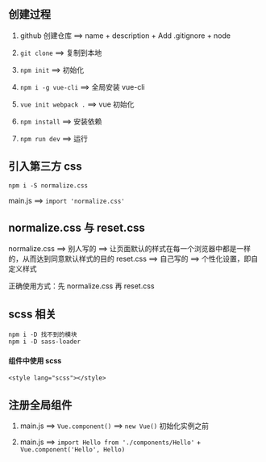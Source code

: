 ## 创建过程

1. github 创建仓库 ==> name + description + Add .gitignore + node

2. ` git clone ` ==> 复制到本地

3. ` npm init ` ==> 初始化

4. ` npm i -g vue-cli ` ==> 全局安装 vue-cli

5. ` vue init webpack . ` ==> vue 初始化

6. ` npm install ` ==> 安装依赖

7. ` npm run dev ` ==> 运行


## 引入第三方 css
```
npm i -S normalize.css
```
main.js ==> ` import 'normalize.css' `

## normalize.css 与 reset.css
normalize.css ==> 别人写的 ==> 让页面默认的样式在每一个浏览器中都是一样的，从而达到同意默认样式的目的
reset.css ==> 自己写的 ==> 个性化设置，即自定义样式

正确使用方式：先 normalize.css 再 reset.css


## scss 相关
```
npm i -D 找不到的模块
npm i -D sass-loader
```
#### 组件中使用 scss
` <style lang="scss"></style> `



## 注册全局组件

1. main.js ==> ` Vue.component() ` ==> ` new Vue() ` 初始化实例之前

2. main.js ==> ` import Hello from './components/Hello' ` + ` Vue.component('Hello', Hello) ` 